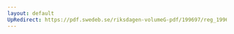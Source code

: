 ```yaml
---
layout: default
UpRedirect: https://pdf.swedeb.se/riksdagen-volumeG-pdf/199697/reg_199697/reg_199697_0303.pdf
---
```


